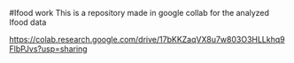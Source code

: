 #Ifood work
This is a repository made in google collab for the analyzed Ifood data

https://colab.research.google.com/drive/17bKKZaqVX8u7w803O3HLLkhq9FlbPJvs?usp=sharing

